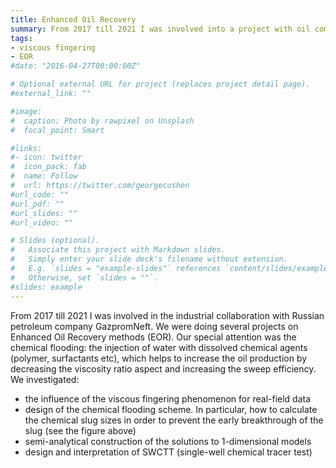 ```yaml
---
title: Enhanced Oil Recovery
summary: From 2017 till 2021 I was involved into a project with oil company GazpromNeft on Enhanced Oil Recovery. Here is the description and my articles on the topic.
tags:
- viscous fingering
- EOR
#date: "2016-04-27T00:00:00Z"

# Optional external URL for project (replaces project detail page).
#external_link: ""

#image:
#  caption: Photo by rawpixel on Unsplash
#  focal_point: Smart

#links:
#- icon: twitter
#  icon_pack: fab
#  name: Follow
#  url: https://twitter.com/georgecushen
#url_code: ""
#url_pdf: ""
#url_slides: ""
#url_video: ""

# Slides (optional).
#   Associate this project with Markdown slides.
#   Simply enter your slide deck's filename without extension.
#   E.g. `slides = "example-slides"` references `content/slides/example-slides.md`.
#   Otherwise, set `slides = ""`.
#slides: example
---
```


From 2017 till 2021 I was involved in the industrial collaboration with Russian petroleum company GazpromNeft. We were doing several projects on Enhanced Oil Recovery methods (EOR). Our special attention was the chemical flooding: the injection of water with dissolved chemical agents (polymer, surfactants etc), which helps to increase the oil production by decreasing the viscosity ratio aspect and increasing the sweep efficiency. We investigated:
* the influence of the viscous fingering phenomenon for real-field data
* design of the chemical flooding scheme. In particular, how to calculate the chemical slug sizes in order to prevent the early breakthrough of the slug (see the figure above)
* semi-analytical construction of the solutions to 1-dimensional models
* design and interpretation of SWCTT (single-well chemical tracer test)

